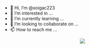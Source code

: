 - 👋 Hi, I’m @xoigac223
- 👀 I’m interested in ...
- 🌱 I’m currently learning ...
- 💞️ I’m looking to collaborate on ...
- 📫 How to reach me ...

<p align="center">
  <a href="https://skillicons.dev">
    <img src="https://skillicons.dev/icons?i=html,css,js,php,c,cpp,java,py,dotnet,docker,linux,mysq&theme=light" />
  </a>
</p>
